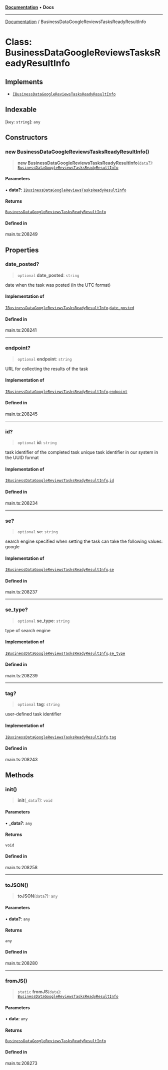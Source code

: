 [**Documentation**](../README.md) • **Docs**

***

[Documentation](../globals.md) / BusinessDataGoogleReviewsTasksReadyResultInfo

# Class: BusinessDataGoogleReviewsTasksReadyResultInfo

## Implements

- [`IBusinessDataGoogleReviewsTasksReadyResultInfo`](../interfaces/IBusinessDataGoogleReviewsTasksReadyResultInfo.md)

## Indexable

 \[`key`: `string`\]: `any`

## Constructors

### new BusinessDataGoogleReviewsTasksReadyResultInfo()

> **new BusinessDataGoogleReviewsTasksReadyResultInfo**(`data`?): [`BusinessDataGoogleReviewsTasksReadyResultInfo`](BusinessDataGoogleReviewsTasksReadyResultInfo.md)

#### Parameters

• **data?**: [`IBusinessDataGoogleReviewsTasksReadyResultInfo`](../interfaces/IBusinessDataGoogleReviewsTasksReadyResultInfo.md)

#### Returns

[`BusinessDataGoogleReviewsTasksReadyResultInfo`](BusinessDataGoogleReviewsTasksReadyResultInfo.md)

#### Defined in

main.ts:208249

## Properties

### date\_posted?

> `optional` **date\_posted**: `string`

date when the task was posted (in the UTC format)

#### Implementation of

[`IBusinessDataGoogleReviewsTasksReadyResultInfo`](../interfaces/IBusinessDataGoogleReviewsTasksReadyResultInfo.md).[`date_posted`](../interfaces/IBusinessDataGoogleReviewsTasksReadyResultInfo.md#date_posted)

#### Defined in

main.ts:208241

***

### endpoint?

> `optional` **endpoint**: `string`

URL for collecting the results of the task

#### Implementation of

[`IBusinessDataGoogleReviewsTasksReadyResultInfo`](../interfaces/IBusinessDataGoogleReviewsTasksReadyResultInfo.md).[`endpoint`](../interfaces/IBusinessDataGoogleReviewsTasksReadyResultInfo.md#endpoint)

#### Defined in

main.ts:208245

***

### id?

> `optional` **id**: `string`

task identifier of the completed task
unique task identifier in our system in the UUID format

#### Implementation of

[`IBusinessDataGoogleReviewsTasksReadyResultInfo`](../interfaces/IBusinessDataGoogleReviewsTasksReadyResultInfo.md).[`id`](../interfaces/IBusinessDataGoogleReviewsTasksReadyResultInfo.md#id)

#### Defined in

main.ts:208234

***

### se?

> `optional` **se**: `string`

search engine specified when setting the task
can take the following values: google

#### Implementation of

[`IBusinessDataGoogleReviewsTasksReadyResultInfo`](../interfaces/IBusinessDataGoogleReviewsTasksReadyResultInfo.md).[`se`](../interfaces/IBusinessDataGoogleReviewsTasksReadyResultInfo.md#se)

#### Defined in

main.ts:208237

***

### se\_type?

> `optional` **se\_type**: `string`

type of search engine

#### Implementation of

[`IBusinessDataGoogleReviewsTasksReadyResultInfo`](../interfaces/IBusinessDataGoogleReviewsTasksReadyResultInfo.md).[`se_type`](../interfaces/IBusinessDataGoogleReviewsTasksReadyResultInfo.md#se_type)

#### Defined in

main.ts:208239

***

### tag?

> `optional` **tag**: `string`

user-defined task identifier

#### Implementation of

[`IBusinessDataGoogleReviewsTasksReadyResultInfo`](../interfaces/IBusinessDataGoogleReviewsTasksReadyResultInfo.md).[`tag`](../interfaces/IBusinessDataGoogleReviewsTasksReadyResultInfo.md#tag)

#### Defined in

main.ts:208243

## Methods

### init()

> **init**(`_data`?): `void`

#### Parameters

• **\_data?**: `any`

#### Returns

`void`

#### Defined in

main.ts:208258

***

### toJSON()

> **toJSON**(`data`?): `any`

#### Parameters

• **data?**: `any`

#### Returns

`any`

#### Defined in

main.ts:208280

***

### fromJS()

> `static` **fromJS**(`data`): [`BusinessDataGoogleReviewsTasksReadyResultInfo`](BusinessDataGoogleReviewsTasksReadyResultInfo.md)

#### Parameters

• **data**: `any`

#### Returns

[`BusinessDataGoogleReviewsTasksReadyResultInfo`](BusinessDataGoogleReviewsTasksReadyResultInfo.md)

#### Defined in

main.ts:208273
